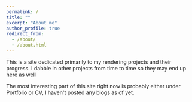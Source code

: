 ```yaml
---
permalink: /
title: ""
excerpt: "About me"
author_profile: true
redirect_from: 
  - /about/
  - /about.html
---
```


This is a site dedicated primarily to my rendering projects and their progress. I dabble in other projects from time to time so they may end up here as well

The most interesting part of this site right now is probably either under Portfolio or CV, I haven't posted any blogs as of yet.
